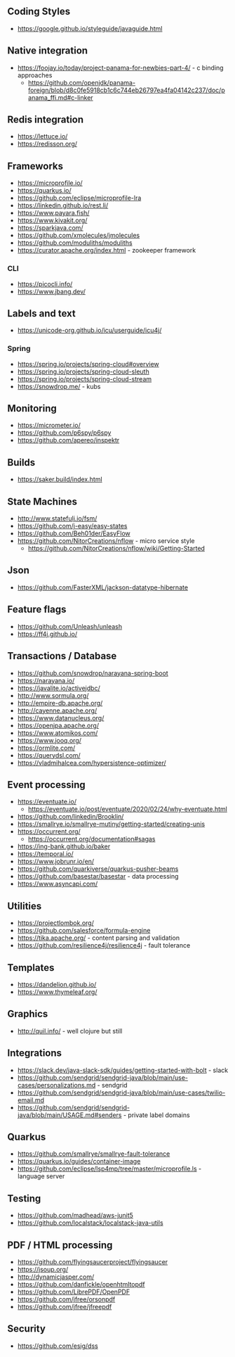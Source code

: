 ## Coding Styles
* https://google.github.io/styleguide/javaguide.html

## Native integration
* https://foojay.io/today/project-panama-for-newbies-part-4/ -  c binding approaches
    * https://github.com/openjdk/panama-foreign/blob/d8c0fe5918cb1c6c744eb26797ea4fa04142c237/doc/panama_ffi.md#c-linker

## Redis integration
* https://lettuce.io/
* https://redisson.org/

## Frameworks
* https://microprofile.io/
* https://quarkus.io/
* https://github.com/eclipse/microprofile-lra
* https://linkedin.github.io/rest.li/
* https://www.payara.fish/
* https://www.kivakit.org/
* https://sparkjava.com/
* https://github.com/xmolecules/jmolecules
* https://github.com/moduliths/moduliths
* https://curator.apache.org/index.html - zookeeper framework

### CLI
* https://picocli.info/
* https://www.jbang.dev/

## Labels and text
* https://unicode-org.github.io/icu/userguide/icu4j/

### Spring
* https://spring.io/projects/spring-cloud#overview
* https://spring.io/projects/spring-cloud-sleuth
* https://spring.io/projects/spring-cloud-stream
* https://snowdrop.me/ - kubs

## Monitoring
* https://micrometer.io/
* https://github.com/p6spy/p6spy
* https://github.com/apereo/inspektr

## Builds
* https://saker.build/index.html

## State Machines
* http://www.statefulj.io/fsm/
* https://github.com/j-easy/easy-states
* https://github.com/Beh01der/EasyFlow
* https://github.com/NitorCreations/nflow - micro service style
    * https://github.com/NitorCreations/nflow/wiki/Getting-Started

## Json
* https://github.com/FasterXML/jackson-datatype-hibernate

## Feature flags
* https://github.com/Unleash/unleash
* https://ff4j.github.io/

## Transactions / Database
* https://github.com/snowdrop/narayana-spring-boot
* https://narayana.io/
* https://javalite.io/activejdbc/
* http://www.sormula.org/
* http://empire-db.apache.org/
* http://cayenne.apache.org/
* https://www.datanucleus.org/
* https://openjpa.apache.org/
* https://www.atomikos.com/ 
* https://www.jooq.org/
* https://ormlite.com/
* https://querydsl.com/
* https://vladmihalcea.com/hypersistence-optimizer/

## Event processing
* https://eventuate.io/
    * https://eventuate.io/post/eventuate/2020/02/24/why-eventuate.html
* https://github.com/linkedin/Brooklin/
* https://smallrye.io/smallrye-mutiny/getting-started/creating-unis
* https://occurrent.org/
    * https://occurrent.org/documentation#sagas
* https://ing-bank.github.io/baker
* https://temporal.io/
* https://www.jobrunr.io/en/
* https://github.com/quarkiverse/quarkus-pusher-beams
* https://github.com/basestar/basestar - data processing
* https://www.asyncapi.com/

## Utilities
* https://projectlombok.org/
* https://github.com/salesforce/formula-engine
* https://tika.apache.org/ - content parsing and validation
* https://github.com/resilience4j/resilience4j - fault tolerance

## Templates 
* https://dandelion.github.io/
* https://www.thymeleaf.org/

## Graphics
* http://quil.info/ - well clojure but still

## Integrations
* https://slack.dev/java-slack-sdk/guides/getting-started-with-bolt - slack
* https://github.com/sendgrid/sendgrid-java/blob/main/use-cases/personalizations.md - sendgrid
* https://github.com/sendgrid/sendgrid-java/blob/main/use-cases/twilio-email.md
* https://github.com/sendgrid/sendgrid-java/blob/main/USAGE.md#senders - private label domains

## Quarkus
* https://github.com/smallrye/smallrye-fault-tolerance
* https://quarkus.io/guides/container-image
* https://github.com/eclipse/lsp4mp/tree/master/microprofile.ls - language server

## Testing 
* https://github.com/madhead/aws-junit5
* https://github.com/localstack/localstack-java-utils

## PDF / HTML processing
* https://github.com/flyingsaucerproject/flyingsaucer
* https://jsoup.org/
* http://dynamicjasper.com/
* https://github.com/danfickle/openhtmltopdf
* https://github.com/LibrePDF/OpenPDF
* https://github.com/jfree/orsonpdf
* https://github.com/jfree/jfreepdf

## Security
* https://github.com/esig/dss